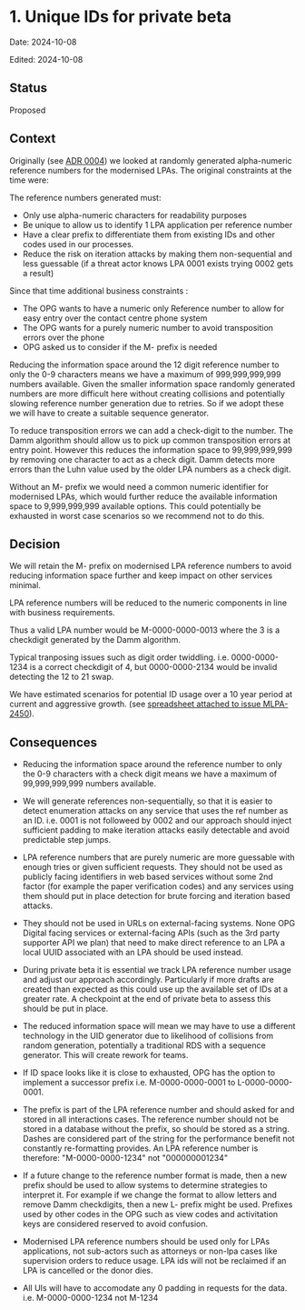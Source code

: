 # 1. Unique IDs for private beta

Date: 2024-10-08

Edited: 2024-10-08

## Status

Proposed

## Context

Originally (see [ADR 0004](0004-generating-unique-ids.md)) we looked at randomly generated alpha-numeric reference numbers for the modernised LPAs. The original constraints at the time were:

The reference numbers generated must:

- Only use alpha-numeric characters for readability purposes
- Be unique to allow us to identify 1 LPA application per reference number
- Have a clear prefix to differentiate them from existing IDs and other codes used in our processes.
- Reduce the risk on iteration attacks by making them non-sequential and less guessable (if a threat actor knows LPA 0001 exists trying 0002 gets a result)

Since that time additional business constraints :

- The OPG wants to have a numeric only Reference number to allow for easy entry over the contact centre phone system
- The OPG wants for a purely numeric number to avoid transposition errors over the phone
- OPG asked us to consider if the M- prefix is needed

Reducing the information space around the 12 digit reference number to only the 0-9 characters means we have a maximum of 999,999,999,999 numbers available. Given the smaller information space randomly generated numbers are more difficult here without creating collisions and potentially slowing reference number generation due to retries. So if we adopt these we will have to create a suitable sequence generator.

To reduce transposition errors we can add a check-digit to the number. The Damm algorithm should allow us to pick up common transposition errors at entry point. However this reduces the information space to 99,999,999,999 by removing one character to act as a check digit. Damm detects more errors than the Luhn value used by the older LPA numbers as a check digit.

Without an M- prefix we would need a common numeric identifier for modernised LPAs, which would further reduce the available information space to 9,999,999,999 available options. This could potentially be exhausted in worst case scenarios so we recommend not to do this.

## Decision

We will retain the M- prefix on modernised LPA reference numbers to avoid reducing information space further and keep impact on other services minimal.

LPA reference numbers will be reduced to the numeric components in line with business requirements.

Thus a valid LPA number would be M-0000-0000-0013 where the 3 is a checkdigit generated by the Damm algorithm.

Typical tranposing issues such as digit order twiddling. i.e. 0000-0000-1234 is a correct checkdigit of 4, but 0000-0000-2134 would be invalid detecting the 12 to 21 swap.

We have estimated scenarios for potential ID usage over a 10 year period at current and aggressive growth. (see [spreadsheet attached to issue MLPA-2450](https://opgtransform.atlassian.net/browse/MLPAB-2450)).

## Consequences

- Reducing the information space around the reference number to only the 0-9 characters with a check digit means we have a maximum of 99,999,999,999 numbers available.

- We will generate references non-sequentially, so that it is easier to detect enumeration attacks on any service that uses the ref number as an ID. i.e. 0001 is not followeed by 0002 and our approach should inject sufficient padding to make iteration attacks easily detectable and avoid predictable step jumps.

- LPA reference numbers that are purely numeric are more guessable with enough tries or given sufficient requests. They should not be used as publicly facing identifiers in web based services without some 2nd factor (for example the paper verification codes) and any services using them should put in place detection for brute forcing and iteration based attacks.

- They should not be used in URLs on external-facing systems. None OPG Digital facing services or external-facing APIs (such as the 3rd party supporter API we plan) that need to make direct reference to an LPA a local UUID associated with an LPA should be used instead.

- During private beta it is essential we track LPA reference number usage and adjust our approach accordingly. Particularly if more drafts are created than expected as this could use up the available set of IDs at a greater rate. A checkpoint at the end of private beta to assess this should be put in place.

- The reduced information space will mean we may have to use a different technology in the UID generator due to likelihood of collisions from random generation, potentially a traditional RDS with a sequence generator. This will create rework for teams.

- If ID space looks like it is close to exhausted, OPG has the option to implement a successor prefix i.e. M-0000-0000-0001 to L-0000-0000-0001.

- The prefix is part of the LPA reference number and should asked for and stored in all interactions cases. The reference number should not be stored in a database without the prefix, so should be stored as a string. Dashes are considered part of the string for the performance benefit not constantly re-formatting provides. An LPA reference number is therefore: "M-0000-0000-1234" not "000000001234"

- If a future change to the reference number format is made, then a new prefix should be used to allow systems to determine strategies to interpret it. For example if we change the format to allow letters and remove Damm checkdigits, then a new L- prefix might be used. Prefixes used by other codes in the OPG such as view codes and activitation keys are considered reserved to avoid confusion.

- Modernised LPA reference numbers should be used only for LPAs applications, not sub-actors such as attorneys or non-lpa cases like supervision orders to reduce usage. LPA ids will not be reclaimed if an LPA is cancelled or the donor dies.

- All UIs will have to accomodate any 0 padding in requests for the data. i.e. M-0000-0000-1234 not M-1234
